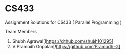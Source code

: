 # CS433

Assignment Solutions for CS433 ( Parallel Programming )

Team Members

1. Shubh Agrawal[!https://github.com/shubh101295]
2. V Pramodh Gopalan[!https://github.com/Pramodh-G]

